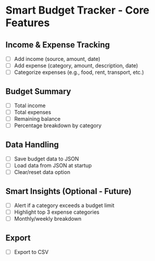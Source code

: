 # Smart Budget Tracker - Core Features

## Income & Expense Tracking
- [ ] Add income (source, amount, date)
- [ ] Add expense (category, amount, description, date)
- [ ] Categorize expenses (e.g., food, rent, transport, etc.)

## Budget Summary
- [ ] Total income
- [ ] Total expenses
- [ ] Remaining balance
- [ ] Percentage breakdown by category

## Data Handling
- [ ] Save budget data to JSON
- [ ] Load data from JSON at startup
- [ ] Clear/reset data option

## Smart Insights (Optional - Future)
- [ ] Alert if a category exceeds a budget limit
- [ ] Highlight top 3 expense categories
- [ ] Monthly/weekly breakdown

## Export
- [ ] Export to CSV
